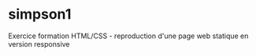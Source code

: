 # simpson1
Exercice formation HTML/CSS - reproduction d'une page web statique en version responsive
